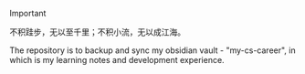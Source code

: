 >[!important]
>不积跬步，无以至千里；不积小流，无以成江海。

The repository is to backup and sync my obsidian vault - "my-cs-career", in which is my learning notes and development experience.
